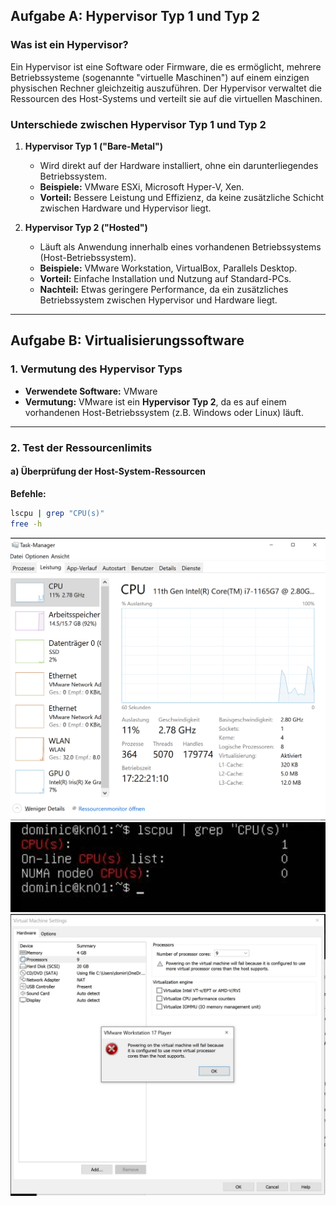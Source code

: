 ## Aufgabe A: Hypervisor Typ 1 und Typ 2

### Was ist ein Hypervisor?
Ein Hypervisor ist eine Software oder Firmware, die es ermöglicht, mehrere Betriebssysteme (sogenannte "virtuelle Maschinen") auf einem einzigen physischen Rechner gleichzeitig auszuführen. Der Hypervisor verwaltet die Ressourcen des Host-Systems und verteilt sie auf die virtuellen Maschinen.

### Unterschiede zwischen Hypervisor Typ 1 und Typ 2

1. **Hypervisor Typ 1 ("Bare-Metal")**
   - Wird direkt auf der Hardware installiert, ohne ein darunterliegendes Betriebssystem.
   - **Beispiele:** VMware ESXi, Microsoft Hyper-V, Xen.
   - **Vorteil:** Bessere Leistung und Effizienz, da keine zusätzliche Schicht zwischen Hardware und Hypervisor liegt.

2. **Hypervisor Typ 2 ("Hosted")**
   - Läuft als Anwendung innerhalb eines vorhandenen Betriebssystems (Host-Betriebssystem).
   - **Beispiele:** VMware Workstation, VirtualBox, Parallels Desktop.
   - **Vorteil:** Einfache Installation und Nutzung auf Standard-PCs.  
   - **Nachteil:** Etwas geringere Performance, da ein zusätzliches Betriebssystem zwischen Hypervisor und Hardware liegt.

---

## Aufgabe B: Virtualisierungssoftware

### 1. Vermutung des Hypervisor Typs
- **Verwendete Software:** VMware  
- **Vermutung:** VMware ist ein **Hypervisor Typ 2**, da es auf einem vorhandenen Host-Betriebssystem (z.B. Windows oder Linux) läuft.

---

### 2. Test der Ressourcenlimits

#### a) Überprüfung der Host-System-Ressourcen
**Befehle:**
```bash
lscpu | grep "CPU(s)"
free -h

```

![](1.PNG)
![](2.PNG)
![](3.PNG)
